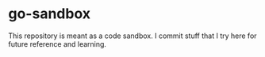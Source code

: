 # go-sandbox

This repository is meant as a code sandbox. I commit stuff that I try here for future reference and learning.

